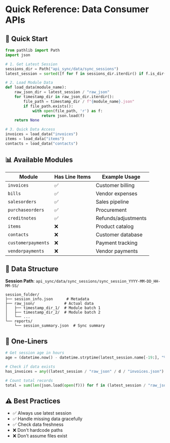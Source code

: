 # Quick Reference: Data Consumer APIs

## 🚀 Quick Start

```python
from pathlib import Path
import json

# 1. Get Latest Session
sessions_dir = Path("api_sync/data/sync_sessions")
latest_session = sorted([f for f in sessions_dir.iterdir() if f.is_dir()], reverse=True)[0]

# 2. Load Module Data
def load_data(module_name):
    raw_json_dir = latest_session / "raw_json"
    for timestamp_dir in raw_json_dir.iterdir():
        file_path = timestamp_dir / f"{module_name}.json"
        if file_path.exists():
            with open(file_path, 'r') as f:
                return json.load(f)
    return None

# 3. Quick Data Access
invoices = load_data("invoices")
items = load_data("items") 
contacts = load_data("contacts")
```

## 📊 Available Modules

| Module | Has Line Items | Example Usage |
|--------|----------------|---------------|
| `invoices` | ✅ | Customer billing |
| `bills` | ✅ | Vendor expenses |
| `salesorders` | ✅ | Sales pipeline |
| `purchaseorders` | ✅ | Procurement |
| `creditnotes` | ✅ | Refunds/adjustments |
| `items` | ❌ | Product catalog |
| `contacts` | ❌ | Customer database |
| `customerpayments` | ❌ | Payment tracking |
| `vendorpayments` | ❌ | Vendor payments |

## 🔗 Data Structure

**Session Path**: `api_sync/data/sync_sessions/sync_session_YYYY-MM-DD_HH-MM-SS/`

```
session_folder/
├── session_info.json      # Metadata
├── raw_json/             # Actual data
│   ├── timestamp_dir_1/  # Module batch 1
│   ├── timestamp_dir_2/  # Module batch 2
│   └── ...
└── reports/
    └── session_summary.json  # Sync summary
```

## 🎯 One-Liners

```python
# Get session age in hours
age = (datetime.now() - datetime.strptime(latest_session.name[-19:], "%Y-%m-%d_%H-%M-%S")).total_seconds() / 3600

# Check if data exists
has_invoices = any((latest_session / "raw_json" / d / "invoices.json").exists() for d in (latest_session / "raw_json").iterdir())

# Count total records
total = sum(len(json.load(open(f))) for f in (latest_session / "raw_json").rglob("*.json"))
```

## ⚠️ Best Practices

- ✅ Always use latest session
- ✅ Handle missing data gracefully  
- ✅ Check data freshness
- ❌ Don't hardcode paths
- ❌ Don't assume files exist
